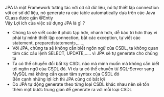 JPA là một Framework tương tác với cơ sở dữ liệu, nó tự thiết lập connection với cơ sở dữ liệu, nó generate ra các table automatically dựa trên các Java CLass được gắn @Entiy    
Vậy Lợi ích của việc sử dụng JPA là gì ?  
- Chúng ta sẽ viết code ít phức tạp hơn, nhanh hơn, dễ bảo trì hơn thay vì phải tự mình thiết lập connection, bắt các exception, tự viết các statement, preparedstatements,......    
- Với JPA, chúng ta sẽ không cần biết ngôn ngữ của CSDL, ta không quan tâm các câu lệnh SELECT, UPDATE,..... vì JPA sẽ tự generate cho chúng ta    
- Ta có thể chuyển đổi bất kỳ CSDL nào mà mình muốn mà không cần biết tới ngôn ngữ của CSDL đó. Ví dụ ta có thể chuyển từ SQL-Server sang MySQL mà không cần quan tâm syntax của CSDL đó    
Bên cạnh những lợi ích thì JPA cũng có bất lợi     
- Do JPA tự động generate theo từng loại CSDL khác nhau nên sẽ tốn thêm một bước trung gian để generate ra với mỗi loại CSDL 
